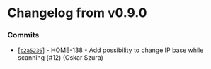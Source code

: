 # Changelog from v0.9.0
### Commits
* [[`c2a5236`](http://github.com/smart-evolution/smarthome-cli/commit/c2a52366ea466b45e76e1601ac956df434ead5e5)] - HOME-138 - Add possibility to change IP base while scanning (#12) (Oskar Szura)